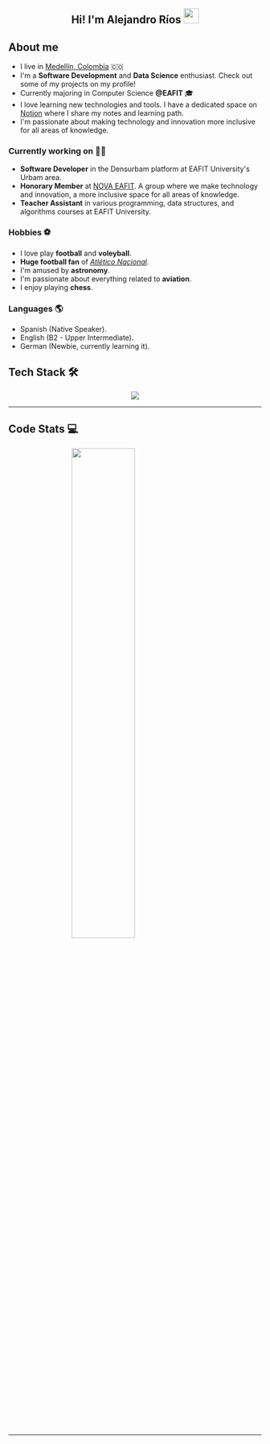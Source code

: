 <h2 align=center> Hi! I'm Alejandro Ríos <img src="https://user-images.githubusercontent.com/39955420/147578264-bae0526c-028a-49d2-8af8-d08bb4edbd2a.gif" height="30" width="30" /> </h2>

## About me

- I live in [Medellín, Colombia](https://en.wikipedia.org/wiki/Medell%C3%ADn) 🇨🇴
- I'm a **Software Development** and **Data Science** enthusiast. Check out some of my projects on my profile!
- Currently majoring in Computer Science **@EAFIT** 🎓 
- I love learning new technologies and tools. I have a dedicated space on [Notion](https://alejoriosm04.notion.site/Programming-Space-b92f7efa4d4e4234816da1a58577616e?pvs=4) where I share my notes and learning path.
- I'm passionate about making technology and innovation more inclusive for all areas of knowledge.


### Currently working on 💪🏻

- **Software Developer** in the Densurbam platform at EAFIT University's Urbam area.
- **Honorary Member** at [NOVA EAFIT](https://github.com/gruponovaeafit). A group where we make technology and innovation, a more inclusive space for all areas of knowledge.
- **Teacher Assistant** in various programming, data structures, and algorithms courses at EAFIT University.

### Hobbies ⚽
- I love play **football** and **voleyball**.
- **Huge football fan** of [_Atlético Nacional_](https://en.wikipedia.org/wiki/Atl%C3%A9tico_Nacional).
- I'm amused by **astronomy**.
- I'm passionate about everything related to **aviation**.
- I enjoy playing **chess**.

### Languages 🌎
- Spanish (Native Speaker).
- English (B2 - Upper Intermediate).
- German (Newbie, currently learning it).


## Tech Stack 🛠

<p align="center">
  <a href="https://skillicons.dev">
    <img src="https://skillicons.dev/icons?i=git,github,linux,bash,vue,java,python,django,flask,fastapi,azure" />
  </a>
</p>

---

## Code Stats 💻

<img 
    style="display: block; 
           margin-left: auto;
           margin-right: auto;
           width: 50%;"
    src="https://github-readme-stats-eight-theta.vercel.app/api/top-langs/?username=alejoriosm04&hide=html&langs_count=10&show_icons=true&theme=nord&layout=compact&hide_border=true&count_private=true" />

---
